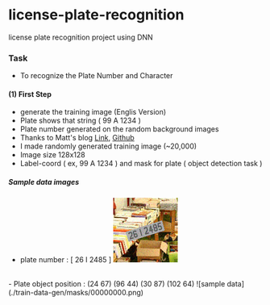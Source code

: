 # license-plate-recognition
license plate recognition project using DNN

### Task
- To recognize the Plate Number and Character

#### (1) First Step
- generate the training image (Englis Version)
- Plate shows that string ( 99 A 1234 )
- Plate number generated on the random background images
- Thanks to Matt's blog [Link](https://matthewearl.github.io/2016/05/06/cnn-anpr/),  [Github](https://github.com/matthewearl/deep-anpr)
- I made randomly generated training image (~20,000)
- Image size 128x128
- Label-coord ( ex, 99 A 1234 ) and mask for plate ( object detection task )

##### Sample data images
- plate number : [ 26 I 2485 ]
![sample data](./train-data-gen/images/00000000.png)
<br>
- Plate object position : (24	67)	(96	44)	(30	87)	(102	64)
![sample data](./train-data-gen/masks/00000000.png)
<br>
